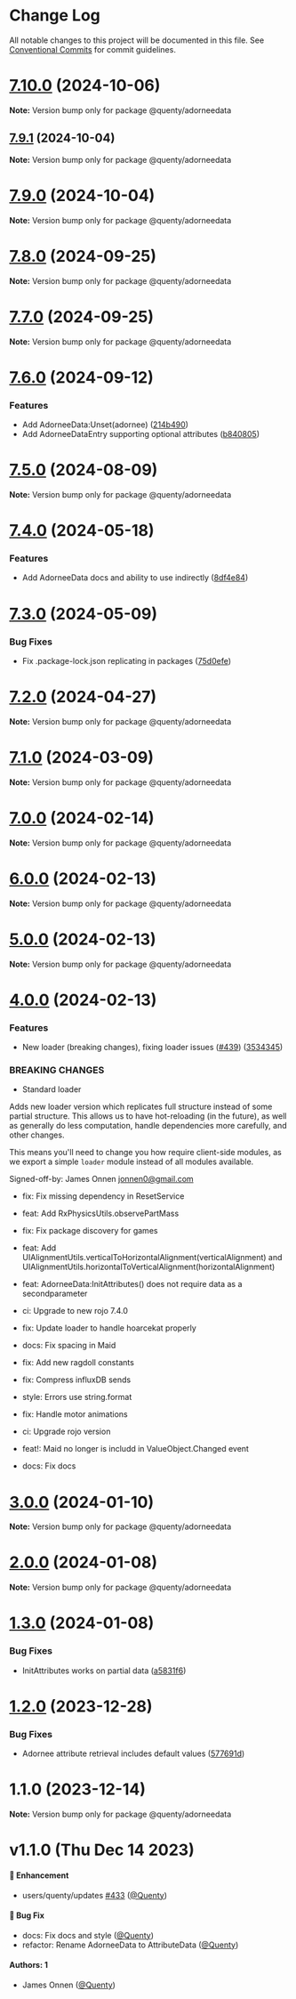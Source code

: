 # Change Log

All notable changes to this project will be documented in this file.
See [Conventional Commits](https://conventionalcommits.org) for commit guidelines.

# [7.10.0](https://github.com/Quenty/NevermoreEngine/compare/@quenty/adorneedata@7.9.1...@quenty/adorneedata@7.10.0) (2024-10-06)

**Note:** Version bump only for package @quenty/adorneedata





## [7.9.1](https://github.com/Quenty/NevermoreEngine/compare/@quenty/adorneedata@7.9.0...@quenty/adorneedata@7.9.1) (2024-10-04)

**Note:** Version bump only for package @quenty/adorneedata





# [7.9.0](https://github.com/Quenty/NevermoreEngine/compare/@quenty/adorneedata@7.8.0...@quenty/adorneedata@7.9.0) (2024-10-04)

**Note:** Version bump only for package @quenty/adorneedata





# [7.8.0](https://github.com/Quenty/NevermoreEngine/compare/@quenty/adorneedata@7.7.0...@quenty/adorneedata@7.8.0) (2024-09-25)

**Note:** Version bump only for package @quenty/adorneedata





# [7.7.0](https://github.com/Quenty/NevermoreEngine/compare/@quenty/adorneedata@7.6.0...@quenty/adorneedata@7.7.0) (2024-09-25)

**Note:** Version bump only for package @quenty/adorneedata





# [7.6.0](https://github.com/Quenty/NevermoreEngine/compare/@quenty/adorneedata@7.5.0...@quenty/adorneedata@7.6.0) (2024-09-12)


### Features

* Add AdorneeData:Unset(adornee) ([214b490](https://github.com/Quenty/NevermoreEngine/commit/214b490c3dbc64a6b511167534436376dfc05573))
* Add AdorneeDataEntry supporting optional attributes ([b840805](https://github.com/Quenty/NevermoreEngine/commit/b8408052efc0dd6f5039d7d9b73ae22b45b201d9))





# [7.5.0](https://github.com/Quenty/NevermoreEngine/compare/@quenty/adorneedata@7.4.0...@quenty/adorneedata@7.5.0) (2024-08-09)

**Note:** Version bump only for package @quenty/adorneedata





# [7.4.0](https://github.com/Quenty/NevermoreEngine/compare/@quenty/adorneedata@7.3.0...@quenty/adorneedata@7.4.0) (2024-05-18)


### Features

* Add AdorneeData docs and ability to use indirectly ([8df4e84](https://github.com/Quenty/NevermoreEngine/commit/8df4e844c027ec196476306d472c7c8e4625c53f))





# [7.3.0](https://github.com/Quenty/NevermoreEngine/compare/@quenty/adorneedata@7.2.0...@quenty/adorneedata@7.3.0) (2024-05-09)


### Bug Fixes

* Fix .package-lock.json replicating in packages ([75d0efe](https://github.com/Quenty/NevermoreEngine/commit/75d0efeef239f221d93352af71a5b3e930ec23c5))





# [7.2.0](https://github.com/Quenty/NevermoreEngine/compare/@quenty/adorneedata@7.1.0...@quenty/adorneedata@7.2.0) (2024-04-27)

**Note:** Version bump only for package @quenty/adorneedata





# [7.1.0](https://github.com/Quenty/NevermoreEngine/compare/@quenty/adorneedata@7.0.0...@quenty/adorneedata@7.1.0) (2024-03-09)

**Note:** Version bump only for package @quenty/adorneedata





# [7.0.0](https://github.com/Quenty/NevermoreEngine/compare/@quenty/adorneedata@6.0.0...@quenty/adorneedata@7.0.0) (2024-02-14)

**Note:** Version bump only for package @quenty/adorneedata





# [6.0.0](https://github.com/Quenty/NevermoreEngine/compare/@quenty/adorneedata@5.0.0...@quenty/adorneedata@6.0.0) (2024-02-13)

**Note:** Version bump only for package @quenty/adorneedata





# [5.0.0](https://github.com/Quenty/NevermoreEngine/compare/@quenty/adorneedata@4.0.0...@quenty/adorneedata@5.0.0) (2024-02-13)

**Note:** Version bump only for package @quenty/adorneedata





# [4.0.0](https://github.com/Quenty/NevermoreEngine/compare/@quenty/adorneedata@3.0.0...@quenty/adorneedata@4.0.0) (2024-02-13)


### Features

* New loader (breaking changes), fixing loader issues  ([#439](https://github.com/Quenty/NevermoreEngine/issues/439)) ([3534345](https://github.com/Quenty/NevermoreEngine/commit/353434522918812953bd9f13fece73e27a4d034d))


### BREAKING CHANGES

* Standard loader

Adds new loader version which replicates full structure instead of some partial structure. This allows us to have hot-reloading (in the future), as well as generally do less computation, handle dependencies more carefully, and other changes.

This means you'll need to change you how require client-side modules, as we export a simple `loader` module instead of all modules available.

Signed-off-by: James Onnen <jonnen0@gmail.com>

* fix: Fix missing dependency in ResetService

* feat: Add RxPhysicsUtils.observePartMass

* fix: Fix package discovery for games

* feat: Add UIAlignmentUtils.verticalToHorizontalAlignment(verticalAlignment) and UIAlignmentUtils.horizontalToVerticalAlignment(horizontalAlignment)

* feat: AdorneeData:InitAttributes() does not require data as a  secondparameter

* ci: Upgrade to new rojo 7.4.0

* fix: Update loader to handle hoarcekat properly

* docs: Fix spacing in Maid

* fix: Add new ragdoll constants

* fix: Compress influxDB sends

* style: Errors use string.format

* fix: Handle motor animations

* ci: Upgrade rojo version

* feat!: Maid no longer is includd in ValueObject.Changed event

* docs: Fix docs





# [3.0.0](https://github.com/Quenty/NevermoreEngine/compare/@quenty/adorneedata@2.0.0...@quenty/adorneedata@3.0.0) (2024-01-10)

**Note:** Version bump only for package @quenty/adorneedata





# [2.0.0](https://github.com/Quenty/NevermoreEngine/compare/@quenty/adorneedata@1.3.0...@quenty/adorneedata@2.0.0) (2024-01-08)

**Note:** Version bump only for package @quenty/adorneedata





# [1.3.0](https://github.com/Quenty/NevermoreEngine/compare/@quenty/adorneedata@1.2.0...@quenty/adorneedata@1.3.0) (2024-01-08)


### Bug Fixes

* InitAttributes works on partial data ([a5831f6](https://github.com/Quenty/NevermoreEngine/commit/a5831f6fad116b76717bea3d2bc9d414ce58d874))





# [1.2.0](https://github.com/Quenty/NevermoreEngine/compare/@quenty/adorneedata@1.1.0...@quenty/adorneedata@1.2.0) (2023-12-28)


### Bug Fixes

* Adornee attribute retrieval includes default values ([577691d](https://github.com/Quenty/NevermoreEngine/commit/577691d0bbdf2dbb0809c71dcf733881d74670ba))





# 1.1.0 (2023-12-14)

**Note:** Version bump only for package @quenty/adorneedata





# v1.1.0 (Thu Dec 14 2023)

#### 🚀 Enhancement

- users/quenty/updates [#433](https://github.com/Quenty/NevermoreEngine/pull/433) ([@Quenty](https://github.com/Quenty))

#### 🐛 Bug Fix

- docs: Fix docs and style ([@Quenty](https://github.com/Quenty))
- refactor: Rename AdorneeData to AttributeData ([@Quenty](https://github.com/Quenty))

#### Authors: 1

- James Onnen ([@Quenty](https://github.com/Quenty))
